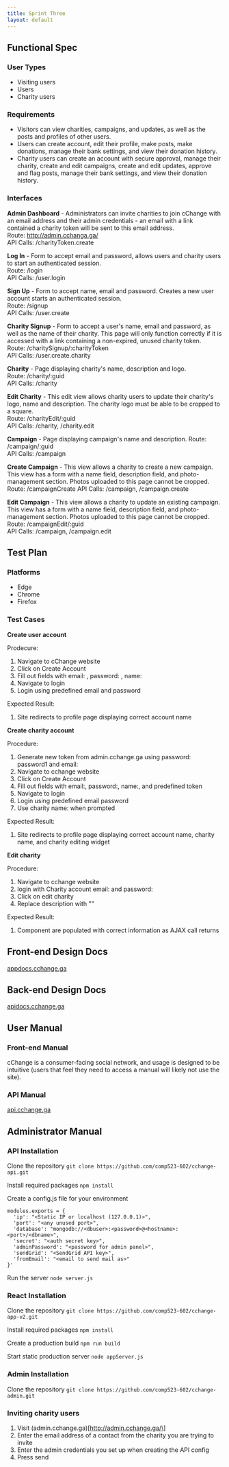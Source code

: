 ```yaml
---
title: Sprint Three
layout: default
---
```


## Functional Spec

### User Types

* Visiting users
* Users
* Charity users

### Requirements

* Visitors can view charities, campaigns, and updates, as well as the posts and profiles of other users.
* Users can create account, edit their profile, make posts, make donations, manage their bank settings, and view their donation history.
* Charity users can create an account with secure approval, manage their charity, create and edit campaigns, create and edit updates, approve and flag posts, manage their bank settings, and view their donation history.

### Interfaces

**Admin Dashboard** - Administrators can invite charities to join cChange with an email address and their admin credentials - an email with a link contained a charity token will be sent to this email address.  
Route: http://admin.cchanga.ga/  
API Calls: /charityToken.create

**Log In** - Form to accept email and password, allows users and charity users to start an authenticated session.  
Route: /login  
API Calls: /user.login

**Sign Up** - Form to accept name, email and password. Creates a new user account starts an authenticated session.  
Route: /signup  
API Calls: /user.create

**Charity Signup** - Form to accept a user's name, email and password, as well as the name of their charity. This page will only function correctly if it is accessed with a link containing a non-expired, unused charity token.  
Route: /charitySignup/:charityToken  
API Calls: /user.create.charity

**Charity** - Page displaying charity's name, description and logo.  
Route: /charity/:guid  
API Calls: /charity

**Edit Charity** - This edit view allows charity users to update their charity's logo, name and description. The charity logo must be able to be cropped to a square.  
Route: /charityEdit/:guid  
API Calls: /charity, /charity.edit

**Campaign** - Page displaying campaign's name and description.
Route: /campaign/:guid  
API Calls: /campaign

**Create Campaign** - This view allows a charity to create a new campaign. This view has a form with a name field, description field, and photo-management section. Photos uploaded to this page cannot be cropped.  
Route: /campaignCreate
API Calls: /campaign, /campaign.create

**Edit Campaign** - This view allows a charity to update an existing campaign. This view has a form with a name field, description field, and photo-management section. Photos uploaded to this page cannot be cropped.  
Route: /campaignEdit/:guid  
API Calls: /campaign, /campaign.edit

## Test Plan

### Platforms

* Edge
* Chrome
* Firefox

### Test Cases

**Create user account**

Prodecure:  
1. Navigate to cChange website
2. Click on Create Account
3. Fill out fields with email: , password: , name:
4. Navigate to login
5. Login using predefined email and password

Expected Result:  
1. Site redirects to profile page displaying correct account name

**Create charity account**

Procedure:  
1. Generate new token from admin.cchange.ga using password: password1 and email:
2. Navigate to cchange website
3. Click on Create Account
4. Fill out fields with email:, password:, name:, and predefined token
5. Navigate to login
6. Login using predefined email password
7. Use charity name: when prompted

Expected Result:  
1. Site redirects to profile page displaying correct account name, charity name, and charity editing widget

**Edit charity**

Procedure:  
1. Navigate to cchange website
2. login with Charity account email: and password:
3. Click on edit charity
4. Replace description with ""

Expected Result:  
1. Component are populated with correct information as AJAX call returns

## Front-end Design Docs
[appdocs.cchange.ga](http://appdocs.cchange.ga)

## Back-end Design Docs
[apidocs.cchange.ga](http://apidocs.cchange.ga)

## User Manual

### Front-end Manual
cChange is a consumer-facing social network, and usage is designed to be intuitive (users that feel they need to access a manual will likely not use the site).

### API Manual
[api.cchange.ga](http://api.cchange.ga)

## Administrator Manual

### API Installation
Clone the repository
`git clone https://github.com/comp523-602/cchange-api.git`

Install required packages
`npm install`

Create a config.js file for your environment
```
modules.exports = {
  'ip': "<Static IP or localhost (127.0.0.1)>",
  'port': "<any unused port>",
  'database': "mongodb://<dbuser>:<password>@<hostname>:<port>/<dbname>",
  'secret': "<auth secret key>",
  'adminPassword': "<password for admin panel>",
  'sendGrid': "<SendGrid API key>",
  'fromEmail': "<email to send mail as>"
}'
```

Run the server
`node server.js`

### React Installation
Clone the repository
`git clone https://github.com/comp523-602/cchange-app-v2.git`

Install required packages
`npm install`

Create a production build
`npm run build`

Start static production server
`node appServer.js`

### Admin Installation
Clone the repository
`git clone https://github.com/comp523-602/cchange-admin.git`

### Inviting charity users
1. Visit (admin.cchange.ga)\[http://admin.cchange.ga/\]
2. Enter the email address of a contact from the charity you are trying to invite
3. Enter the admin credentials you set up when creating the API config
4. Press send